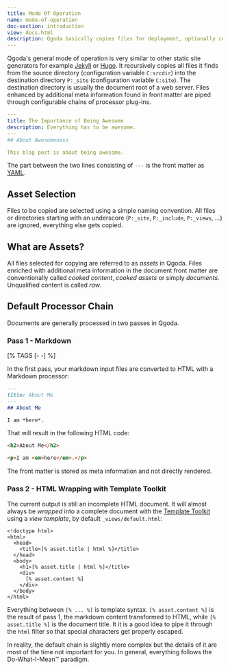 ```yaml
---
title: Mode Of Operation
name: mode-of-operation
doc-section: introduction
view: docs.html
description: Qgoda basically copies files for deployment, optionally cooking the content with processor plug-ins.
---
```

Qgoda's general mode of operation is very similar to other static site 
generators for example [Jekyll](https://jekyllrb.com/) or [Hugo](https://gohugo.io/).  It recursively copies all files
it finds from the source directory (configuration variable `C:srcdir`) into
the destination directory `P:_site` (configuration variable `C:site`).  The
destination directory is usually the document root of a web server.  Files 
enhanced by additional meta information found in front matter are piped through
configurable chains of processor plug-ins.

```yaml
---
title: The Importance of Being Awesome
description: Everything has to be awesome.
---
## About Awesomeness

This blog post is about being awesome.
```

The part between the two lines consisting of `---` is the front matter as [YAML](https://www.yaml.org/).

## Asset Selection

Files to be copied are selected using a simple naming convention.  All files
or directories starting with an underscore (`P:_site`, `P:_include`, `P:_views`,
...) are ignored, everything else gets copied.

## What are Assets?

All files selected for copying are referred to as *assets* in Qgoda.  Files
enriched with additional meta information in the document front matter are
conventionally called *cooked content*, *cooked assets* or
simply *documents*.  Unqualified content is called *raw*.

## Default Processor Chain

Documents are generally processed in two passes in Qgoda. 

### Pass 1 - Markdown

[% TAGS [- -] %]

In the first pass, your markdown input files are converted to HTML with a Markdown processor:

```markdown
---
title: About Me
---
## About Me

I am *here*.
```

That will result in the following HTML code:

```html
<h2>About Me</h2>

<p>I am <em>here</em>.</p>
```

The front matter is stored as meta information and not directly rendered.

### Pass 2 - HTML Wrapping with Template Toolkit

The current output is still an incomplete HTML document.  It will almost always be *wrapped* into a complete document with the [Template Toolkit](http://www.template-toolkit.org/) using a *view template*, by default `_views/default.html`:

```markup
<!doctype html>
<html>
  <head>
    <title>[% asset.title | html %]</title>
  </head>
  <body>
    <h1>[% asset.title | html %]</title>
    <div>
      [% asset.content %]
    </div>
  </body>
</html>
```

Everything between `[% ... %]` is template syntax.  `[% asset.content %]` is the result of pass 1, the markdown content transformed to HTML, while `[% asset.title %]` is the document title.  It it is a good idea to pipe it through the `html` filter so that special characters get properly escaped.

In reality, the default chain is slightly more complex but the details of it are most of the time not important for you.  In general, everything follows the Do-What-I-Mean™ paradigm.

